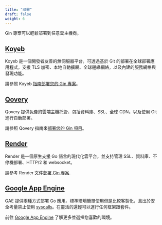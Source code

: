 ```yaml
---
title: "部署"
draft: false
weight: 6
---
```


Gin 專案可以輕鬆部署到任意雲主機商。

## [Koyeb](https://www.koyeb.com)

Koyeb 是一個開發者友善的無伺服器平台，可透過基於 Git 的部署在全球部署應用程式，支援 TLS 加密、本地自動擴展、全球邊緣網絡，以及內建的服務網格與發現功能。

請參照 Koyeb [指南部署您的 Gin 專案](https://www.koyeb.com/tutorials/deploy-go-gin-on-koyeb)。

## [Qovery](https://www.qovery.com)

Qovery 提供免費的雲端主機托管，包括資料庫、SSL、全球 CDN，以及使用 Git 進行自動部署。

請參照 Qovery 指南來[部署您的 Gin 項目](https://docs.qovery.com/guides/tutorial/deploy-gin-with-postgresql/)。

## [Render](https://render.com)

Render 是一個原生支援 Go 語言的現代化雲平台，並支持管理 SSL、資料庫、不停機部署、HTTP/2 和 websocket。

請參考 Render 文件[部署 Gin 專案](https://render.com/docs/deploy-go-gin).

## [Google App Engine](https://cloud.google.com/appengine/)

GAE 提供兩種方式部署 Go 應用。標準環境簡單使用但是比較客製化，且出於安全考量禁止使用 [syscalls](https://github.com/gin-gonic/gin/issues/1639)。在靈活的還輕可以運行任何框架跟套件。

前往 [Google App Engine](https://cloud.google.com/appengine/docs/go/) 了解更多並選擇您喜歡的環境。
